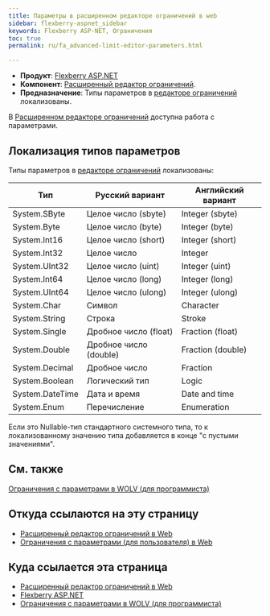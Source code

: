 ```yaml
---
title: Параметры в расширенном редакторе ограничений в web
sidebar: flexberry-aspnet_sidebar
keywords: Flexberry ASP-NET, Ограничения
toc: true
permalink: ru/fa_advanced-limit-editor-parameters.html

---
```


* **Продукт**: [Flexberry ASP.NET](fa_flexberry-a-s-p-n-e-t.html)
* **Компонент**: [Расширенный редактор ограничений](fa_advanced-limit-editor.html).
* **Предназначение**: Типы параметров в [редакторе ограничений](fa_advanced-limit-editor.html) локализованы.

В [Расширенном редакторе ограничений](fa_advanced-limit-editor.html) доступна работа с параметрами.

## Локализация типов параметров
<!--В версии после 21.11.2013-->
Типы параметров в [редакторе ограничений](fa_advanced-limit-editor.html) локализованы:

|Тип	|Русский вариант|	Английский вариант|
|---|---|---|
|System.SByte|	Целое число (sbyte)|  Integer (sbyte)|
|System.Byte |  Целое число (byte) |  Integer (byte) |
|System.Int16|	Целое число (short)|  Integer (short)|
|System.Int32|	Целое число|	Integer| 
|System.UInt32|	Целое число (uint)|	Integer (uint)|
|System.Int64|	Целое число (long)|	Integer (long)|
|System.UInt64|	Целое число (ulong)|	Integer (ulong)|
|System.Char	|Символ	|Character|
|System.String|	Строка|	Stroke|
|System.Single|	Дробное число (float)|	Fraction (float)|
|System.Double|	Дробное число (double)|	Fraction (double)|
|System.Decimal|	Дробное число|	Fraction|
|System.Boolean|	Логический тип|	Logic|
|System.DateTime|	Дата и время|	Date and time|
|System.Enum|	Перечисление|	Enumeration|

Если это Nullable-тип стандартного системного типа, то к локализованному значению типа добавляется в конце "с пустыми значениями".

## См. также

[Ограничения с параметрами в WOLV (для программиста)](fa_limit-with-parameters-for-developer.html)

## Откуда ссылаются на эту страницу

* [Расширенный редактор ограничений в Web](fa_advanced-limit-editor.html)
* [Ограничения с параметрами (для пользователя) в Web](fa_limit-with-parameters-for-user.html)

## Куда ссылается эта страница

* [Расширенный редактор ограничений в Web](fa_advanced-limit-editor.html)
* [Flexberry ASP.NET](fa_flexberry-a-s-p-n-e-t.html)
* [Ограничения с параметрами в WOLV (для программиста)](fa_limit-with-parameters-for-developer.html)
